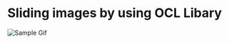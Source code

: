 # Sliding images by using OCL Libary



![Sample Gif](https://s6.gifyu.com/images/ezgif.com-gif-maker-1c931caf5985a4ffa.gif)

